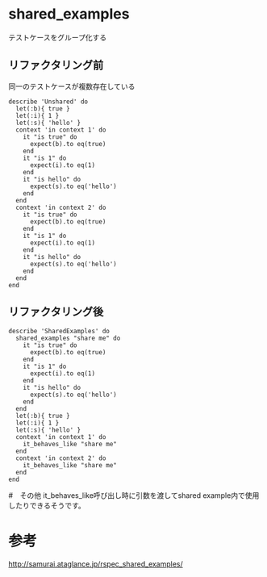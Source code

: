 # shared_examples

テストケースをグループ化する


## リファクタリング前

同一のテストケースが複数存在している

```
describe 'Unshared' do
  let(:b){ true }
  let(:i){ 1 }
  let(:s){ 'hello' }
  context 'in context 1' do
    it "is true" do
      expect(b).to eq(true)
    end
    it "is 1" do
      expect(i).to eq(1)
    end
    it "is hello" do
      expect(s).to eq('hello')
    end
  end
  context 'in context 2' do
    it "is true" do
      expect(b).to eq(true)
    end
    it "is 1" do
      expect(i).to eq(1)
    end
    it "is hello" do
      expect(s).to eq('hello')
    end
  end
end
```

## リファクタリング後

```
describe 'SharedExamples' do
  shared_examples "share me" do
    it "is true" do
      expect(b).to eq(true)
    end
    it "is 1" do
      expect(i).to eq(1)
    end
    it "is hello" do
      expect(s).to eq('hello')
    end
  end
  let(:b){ true }
  let(:i){ 1 }
  let(:s){ 'hello' }
  context 'in context 1' do
    it_behaves_like "share me"
  end
  context 'in context 2' do
    it_behaves_like "share me"
  end
end
```

#　その他
it_behaves_like呼び出し時に引数を渡してshared example内で使用したりできるそうです。

# 参考
http://samurai.ataglance.jp/rspec_shared_examples/
